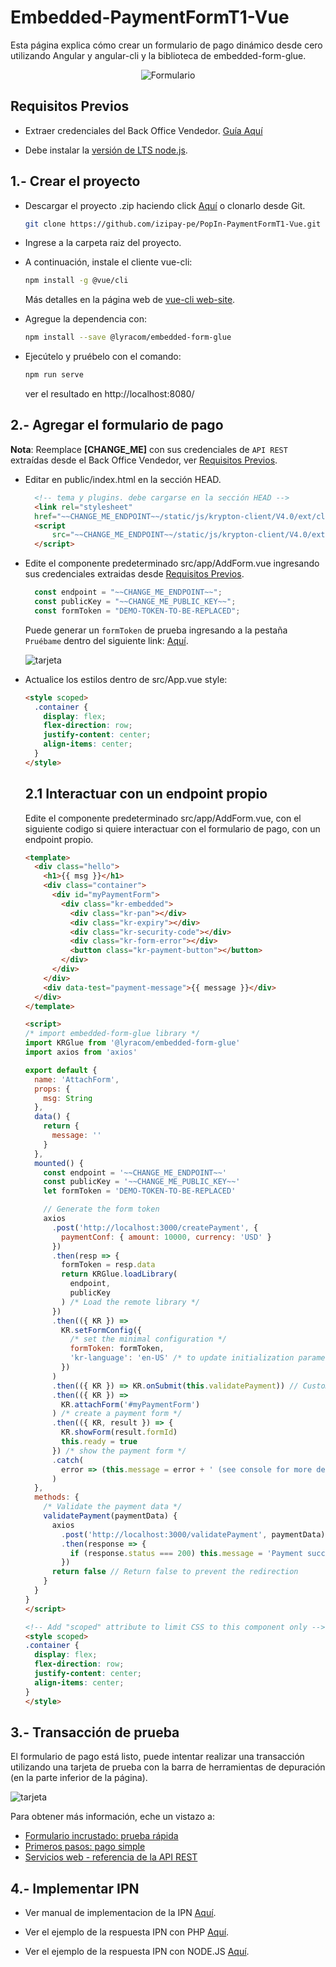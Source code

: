 # Embedded-PaymentFormT1-Vue

Esta página explica cómo crear un formulario de pago dinámico desde cero utilizando Angular y angular-cli y la biblioteca de embedded-form-glue.

<p align="center">
  <img src="/src/assets/formulario-incrustado.png?raw=true" alt="Formulario"/>
</p> 

<a name="Requisitos_Previos"></a>

## Requisitos Previos

* Extraer credenciales del Back Office Vendedor. [Guía Aquí](https://github.com/izipay-pe/obtener-credenciales-de-conexion)

* Debe instalar la [versión de LTS node.js](https://nodejs.org/es/).

## 1.- Crear el proyecto

* Descargar el proyecto .zip haciendo click [Aquí](https://github.com/izipay-pe/PopIn-PaymentFormT1-Vue/archive/refs/heads/main.zip) o clonarlo desde Git. 
 
  ```sh
  git clone https://github.com/izipay-pe/PopIn-PaymentFormT1-Vue.git
  ``` 

* Ingrese a la carpeta raiz del proyecto.

* A continuación, instale el cliente vue-cli:

  ```bash
  npm install -g @vue/cli
  ```

  Más detalles en la página web de [vue-cli web-site](https://cli.vuejs.org/guide/installation.html).

* Agregue la dependencia con:

  ```bash
  npm install --save @lyracom/embedded-form-glue
  ```

* Ejecútelo y pruébelo con el comando:

  ```sh
  npm run serve
  ```
  ver el resultado en http://localhost:8080/

## 2.- Agregar el formulario de pago

**Nota**: Reemplace **[CHANGE_ME]** con sus credenciales de `API REST` extraídas desde el Back Office Vendedor, ver [Requisitos Previos](#Requisitos_Previos).

* Editar en public/index.html en la sección HEAD.

  ```html
    <!-- tema y plugins. debe cargarse en la sección HEAD -->
    <link rel="stylesheet"
    href="~~CHANGE_ME_ENDPOINT~~/static/js/krypton-client/V4.0/ext/classic-reset.css">
    <script
        src="~~CHANGE_ME_ENDPOINT~~/static/js/krypton-client/V4.0/ext/classic.js">
    </script>
  ```
* Edite el componente predeterminado src/app/AddForm.vue ingresando sus credenciales extraidas desde [Requisitos Previos](#Requisitos_Previos). 

  ```javascript
    const endpoint = "~~CHANGE_ME_ENDPOINT~~";
    const publicKey = "~~CHANGE_ME_PUBLIC_KEY~~";
    const formToken = "DEMO-TOKEN-TO-BE-REPLACED";
  ```

  Puede generar un `formToken` de prueba ingresando a la pestaña `Pruébame` dentro del siguiente link: [Aquí](https://secure.micuentaweb.pe/doc/es-PE/rest/V4.0/api/playground/Charge/CreatePayment/).

    ![tarjeta](/src/assets/formToken.png)

* Actualice los estilos dentro de src/App.vue style:

  ```html
  <style scoped>
    .container {
      display: flex;
      flex-direction: row;
      justify-content: center;
      align-items: center;
    }
  </style>
  ```

  ## 2.1 Interactuar con un endpoint propio

    Edite el componente predeterminado src/app/AddForm.vue, con el siguiente codigo si quiere interactuar con el formulario de pago, con un endpoint propio.

    ```html
    <template>
      <div class="hello">
        <h1>{{ msg }}</h1>
        <div class="container">
          <div id="myPaymentForm">
            <div class="kr-embedded">
              <div class="kr-pan"></div>
              <div class="kr-expiry"></div>
              <div class="kr-security-code"></div>
              <div class="kr-form-error"></div>
              <button class="kr-payment-button"></button>
            </div>
          </div>
        </div>
        <div data-test="payment-message">{{ message }}</div>
      </div>
    </template>

    <script>
    /* import embedded-form-glue library */
    import KRGlue from '@lyracom/embedded-form-glue'
    import axios from 'axios'

    export default {
      name: 'AttachForm',
      props: {
        msg: String
      },
      data() {
        return {
          message: ''
        }
      },
      mounted() {
        const endpoint = '~~CHANGE_ME_ENDPOINT~~'
        const publicKey = '~~CHANGE_ME_PUBLIC_KEY~~'
        let formToken = 'DEMO-TOKEN-TO-BE-REPLACED'

        // Generate the form token
        axios
          .post('http://localhost:3000/createPayment', {
            paymentConf: { amount: 10000, currency: 'USD' }
          })
          .then(resp => {
            formToken = resp.data
            return KRGlue.loadLibrary(
              endpoint,
              publicKey
            ) /* Load the remote library */
          })
          .then(({ KR }) =>
            KR.setFormConfig({
              /* set the minimal configuration */
              formToken: formToken,
              'kr-language': 'en-US' /* to update initialization parameter */
            })
          )
          .then(({ KR }) => KR.onSubmit(this.validatePayment)) // Custom payment callback
          .then(({ KR }) =>
            KR.attachForm('#myPaymentForm')
          ) /* create a payment form */
          .then(({ KR, result }) => {
            KR.showForm(result.formId)
            this.ready = true
          }) /* show the payment form */
          .catch(
            error => (this.message = error + ' (see console for more details)')
          )
      },
      methods: {
        /* Validate the payment data */
        validatePayment(paymentData) {
          axios
            .post('http://localhost:3000/validatePayment', paymentData)
            .then(response => {
              if (response.status === 200) this.message = 'Payment successful!'
            })
          return false // Return false to prevent the redirection
        }
      }
    }
    </script>

    <!-- Add "scoped" attribute to limit CSS to this component only -->
    <style scoped>
    .container {
      display: flex;
      flex-direction: row;
      justify-content: center;
      align-items: center;
    }
    </style>
    ```

## 3.- Transacción de prueba

El formulario de pago está listo, puede intentar realizar una transacción utilizando una tarjeta de prueba con la barra de herramientas de depuración (en la parte inferior de la página).

  ![tarjeta](/src/assets/tarjetas-prueba.png)

Para obtener más información, eche un vistazo a:

- [Formulario incrustado: prueba rápida](https://secure.micuentaweb.pe/doc/es-PE/rest/V4.0/javascript/quick_start_js.html)
- [Primeros pasos: pago simple](https://secure.micuentaweb.pe/doc/es-PE/rest/V4.0/javascript/guide/start.html)
- [Servicios web - referencia de la API REST](https://secure.micuentaweb.pe/doc/es-PE/rest/V4.0/api/reference.html)

## 4.- Implementar IPN

* Ver manual de implementacion de la IPN [Aquí](https://secure.micuentaweb.pe/doc/es-PE/rest/V4.0/kb/payment_done.html).

* Ver el ejemplo de la respuesta IPN con PHP [Aquí](https://github.com/izipay-pe/Redirect-PaymentForm-IpnT1-PHP).

* Ver el ejemplo de la respuesta IPN con NODE.JS [Aquí](https://github.com/izipay-pe/Response-PaymentFormT1-Ipn).
